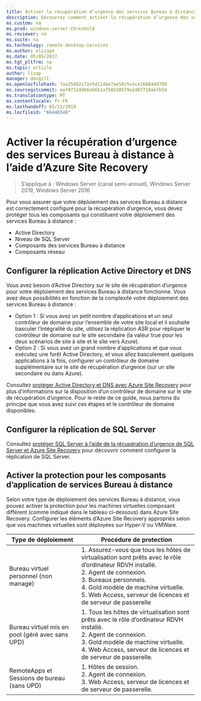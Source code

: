 ```yaml
---
title: Activer la récupération d’urgence des services Bureau à distance à l’aide d’Azure Site Recovery
description: Découvrez comment activer la récupération d’urgence des services Bureau à distance à l’aide d’Azure Site Recovery.
ms.custom: na
ms.prod: windows-server-threshold
ms.reviewer: na
ms.suite: na
ms.technology: remote-desktop-services
ms.author: elizapo
ms.date: 05/05/2017
ms.tgt_pltfrm: na
ms.topic: article
author: lizap
manager: dongill
ms.openlocfilehash: 7aa25602c71e5d114be7ae59c5e3ce168844d700
ms.sourcegitcommit: eaf071249b6eb6b1a758b38579a2d87710abfb54
ms.translationtype: MT
ms.contentlocale: fr-FR
ms.lasthandoff: 05/31/2019
ms.locfileid: "66446548"
---
```

# <a name="enable-disaster-recovery-of-rds-using-azure-site-recovery"></a>Activer la récupération d’urgence des services Bureau à distance à l’aide d’Azure Site Recovery

>S’applique à : Windows Server (canal semi-annuel), Windows Server 2019, Windows Server 2016

Pour vous assurer que votre déploiement des services Bureau à distance est correctement configuré pour la récupération d’urgence, vous devez protéger tous les composants qui constituent votre déploiement des services Bureau à distance :

- Active Directory
- Niveau de SQL Server
- Composants des services Bureau à distance
- Composants réseau

## <a name="configure-active-directory-and-dns-replication"></a>Configurer la réplication Active Directory et DNS

Vous avez besoin d’Active Directory sur le site de récupération d’urgence pour votre déploiement des services Bureau à distance fonctionne. Vous avez deux possibilités en fonction de la complexité votre déploiement des services Bureau à distance :

- Option 1 : Si vous avez un petit nombre d’applications et un seul contrôleur de domaine pour l’ensemble de votre site local et il souhaite basculer l’intégralité du site, utilisez la réplication ASR pour répliquer le contrôleur de domaine sur le site secondaire (la valeur true pour les deux scénarios de site à site et le site vers Azure).
- Option 2 : Si vous avez un grand nombre d’applications et que vous exécutez une forêt Active Directory, et vous allez basculement quelques applications à la fois, configurer un contrôleur de domaine supplémentaire sur le site de récupération d’urgence (sur un site secondaire ou dans Azure).

Consultez [protéger Active Directory et DNS avec Azure Site Recovery](/azure/site-recovery/site-recovery-active-directory) pour plus d’informations sur la disposition d’un contrôleur de domaine sur le site de récupération d’urgence. Pour le reste de ce guide, nous partons du principe que vous avez suivi ces étapes et le contrôleur de domaine disponibles.

## <a name="set-up-sql-server-replication"></a>Configurer la réplication de SQL Server

Consultez [protéger SQL Server à l’aide de la récupération d’urgence de SQL Server et Azure Site Recovery](/azure/site-recovery/site-recovery-sql) pour découvrir comment configurer la réplication de SQL Server.

## <a name="enable-protection-for-the-rds-application-components"></a>Activer la protection pour les composants d’application de services Bureau à distance

Selon votre type de déploiement des services Bureau à distance, vous pouvez activer la protection pour les machines virtuelles composant différent (comme indiqué dans le tableau ci-dessous) dans Azure Site Recovery. Configurer les éléments d’Azure Site Recovery appropriés selon que vos machines virtuelles sont déployées sur Hyper-V ou VMWare.


|               Type de déploiement                |                                                                                                     Procédure de protection                                                                                                     |
|----------------------------------------------|--------------------------------------------------------------------------------------------------------------------------------------------------------------------------------------------------------------------------|
|     Bureau virtuel personnel (non managé)     | 1. Assurez-vous que tous les hôtes de virtualisation sont prêts avec le rôle d’ordinateur RDVH installé.    </br>2. Agent de connexion.  </br>3. Bureaux personnels. </br>4. Gold modèle de machine virtuelle. </br>5. Web Access, serveur de licences et de serveur de passerelle |
| Bureau virtuel mis en pool (géré avec sans UPD) |                    1. Tous les hôtes de virtualisation sont prêts avec le rôle d’ordinateur RDVH installé.  </br>2. Agent de connexion.  </br>3. Gold modèle de machine virtuelle. </br>4. Web Access, serveur de licences et de serveur de passerelle.                    |
|   RemoteApps et Sessions de bureau (sans UPD)   |                                                          1. Hôtes de session.  </br>2. Agent de connexion. </br>3. Web Access, serveur de licences et de serveur de passerelle.                                                           |

